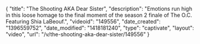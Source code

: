 {
    "title": "The Shooting AKA Dear Sister",
    "description": "Emotions run high in this loose homage to the final moment of the season 2 finale of The O.C. Featuring Shia LaBeouf.",
    "videoid": "149556",
    "date_created": "1396559752",
    "date_modified": "1418181240",
    "type": "captivate",
    "layout": "video",
    "url": "\/v\/the-shooting-aka-dear-sister\/149556"
}
